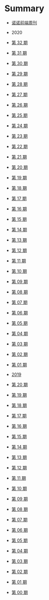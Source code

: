 <!--
 * @Description: 目录
 * @Author: zoeblow
 * @Email: wangfuyuan@nnuo.com
 * @Date: 2019-08-14 14:06:51
 * @LastEditors: zoeblow
 * @LastEditTime: 2020-08-07 16:13:36
 * @FilePath: \nuofe-weekly\SUMMARY.md
 -->

# Summary

- [诺诺前端周刊](README.md)

- 2020
- [第 32 期](2020/weekly-32.md)
- [第 31 期](2020/weekly-31.md)
- [第 30 期](2020/weekly-30.md)
- [第 29 期](2020/weekly-29.md)
- [第 28 期](2020/weekly-28.md)
- [第 27 期](2020/weekly-27.md)
- [第 26 期](2020/weekly-26.md)
- [第 25 期](2020/weekly-25.md)
- [第 24 期](2020/weekly-24.md)
- [第 23 期](2020/weekly-23.md)
- [第 22 期](2020/weekly-22.md)
- [第 21 期](2020/weekly-21.md)
- [第 20 期](2020/weekly-20.md)
- [第 19 期](2020/weekly-19.md)
- [第 18 期](2020/weekly-18.md)
- [第 17 期](2020/weekly-17.md)
- [第 16 期](2020/weekly-16.md)
- [第 15 期](2020/weekly-15.md)
- [第 14 期](2020/weekly-14.md)
- [第 13 期](2020/weekly-13.md)
- [第 12 期](2020/weekly-12.md)
- [第 11 期](2020/weekly-11.md)
- [第 10 期](2020/weekly-10.md)
- [第 09 期](2020/weekly-09.md)
- [第 08 期](2020/weekly-08.md)
- [第 07 期](2020/weekly-07.md)
- [第 06 期](2020/weekly-06.md)
- [第 05 期](2020/weekly-05.md)
- [第 04 期](2020/weekly-04.md)
- [第 03 期](2020/weekly-03.md)
- [第 02 期](2020/weekly-02.md)
- [第 01 期](2020/weekly-01.md)

- [2019](2019/index.md)
- [第 20 期](2019/weekly-20.md)
- [第 19 期](2019/weekly-19.md)
- [第 18 期](2019/weekly-18.md)
- [第 17 期](2019/weekly-17.md)
- [第 16 期](2019/weekly-16.md)
- [第 15 期](2019/weekly-15.md)
- [第 14 期](2019/weekly-14.md)
- [第 13 期](2019/weekly-13.md)
- [第 12 期](2019/weekly-12.md)
- [第 11 期](2019/weekly-11.md)
- [第 10 期](2019/weekly-10.md)
- [第 09 期](2019/weekly-09.md)
- [第 08 期](2019/weekly-08.md)
- [第 07 期](2019/weekly-07.md)
- [第 06 期](2019/weekly-06.md)
- [第 05 期](2019/weekly-05.md)
- [第 04 期](2019/weekly-04.md)
- [第 03 期](2019/weekly-03.md)
- [第 02 期](2019/weekly-02.md)
- [第 01 期](2019/weekly-01.md)
- [第 00 期](2019/weekly-00.md)
